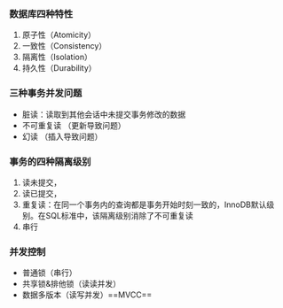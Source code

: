 
### 数据库四种特性
1. 原子性（Atomicity）
2. 一致性（Consistency）
3. 隔离性（Isolation）
4. 持久性（Durability）

### 三种事务并发问题
- 脏读：读取到其他会话中未提交事务修改的数据
- 不可重复读 （更新导致问题）
- 幻读 （插入导致问题）


### 事务的四种隔离级别
1. 读未提交，
2. 读已提交，
3. 重复读：在同一个事务内的查询都是事务开始时刻一致的，InnoDB默认级别。在SQL标准中，该隔离级别消除了不可重复读
4. 串行

### 并发控制
* 普通锁（串行）
* 共享锁&排他锁（读读并发）
* 数据多版本（读写并发）==MVCC==